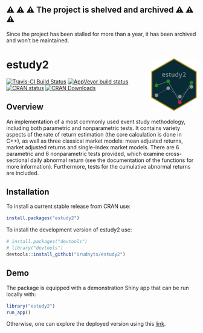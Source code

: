 ## :warning: :warning: :warning: The project is shelved and archived :warning: :warning: :warning:

Since the project has been stalled for more than a year, it has been
archived and won’t be maintained.

<!-- README.md is generated from README.Rmd. Please edit that file -->

# estudy2 <img src="man/figures/logo.png" align="right" width="120" />

[![Travis-CI Build
Status](https://api.travis-ci.org/irudnyts/estudy2.svg?branch=master)](https://api.travis-ci.org/irudnyts/estudy2.svg?branch=master)
[![AppVeyor build
status](https://ci.appveyor.com/api/projects/status/github/irudnyts/estudy2?branch=master&svg=true)](https://ci.appveyor.com/project/irudnyts/estudy2)
[![CRAN
status](https://www.r-pkg.org/badges/version/estudy2)](https://CRAN.R-project.org/package=estudy2)
[![CRAN
Downloads](https://cranlogs.r-pkg.org/badges/grand-total/estudy2?color=brightgreen)](https://cranlogs.r-pkg.org/badges/grand-total/estudy2?color=brightgreen)

## Overview

An implementation of a most commonly used event study methodology,
including both parametric and nonparametric tests. It contains variety
aspects of the rate of return estimation (the core calculation is done
in C++), as well as three classical market models: mean adjusted
returns, market adjusted returns and single-index market models. There
are 6 parametric and 6 nonparametric tests provided, which examine
cross-sectional daily abnormal return (see the documentation of the
functions for more information). Furthermore, tests for the cumulative
abnormal returns are included.

## Installation

To install a current stable release from CRAN use:

``` r
install.packages("estudy2")
```

To install the development version of estudy2 use:

``` r
# install.packages("devtools")
# library("devtools")
devtools::install_github("irudnyts/estudy2")
```

## Demo

The package is equipped with a demonstration Shiny app that can be run
locally with:

``` r
library("estudy2")
run_app()
```

Otherwise, one can explore the deployed version using this
[link](https://irudnyts.shinyapps.io/estudy2/).
